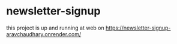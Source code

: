 # newsletter-signup

this project is up and running at web on https://newsletter-signup-aravchaudhary.onrender.com/
